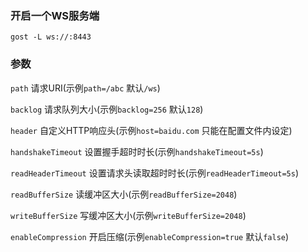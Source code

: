 ### 开启一个WS服务端

```
gost -L ws://:8443
```

### 参数

`path` 请求URI(示例`path=/abc` 默认`/ws`)

`backlog` 请求队列大小(示例`backlog=256` 默认`128`)

`header` 自定义HTTP响应头(示例`host=baidu.com` 只能在配置文件内设定)

`handshakeTimeout` 设置握手超时时长(示例`handshakeTimeout=5s`)

`readHeaderTimeout` 设置请求头读取超时时长(示例`readHeaderTimeout=5s`)

`readBufferSize` 读缓冲区大小(示例`readBufferSize=2048`)

`writeBufferSize` 写缓冲区大小(示例`writeBufferSize=2048`)

`enableCompression` 开启压缩(示例`enableCompression=true` 默认`false`)
